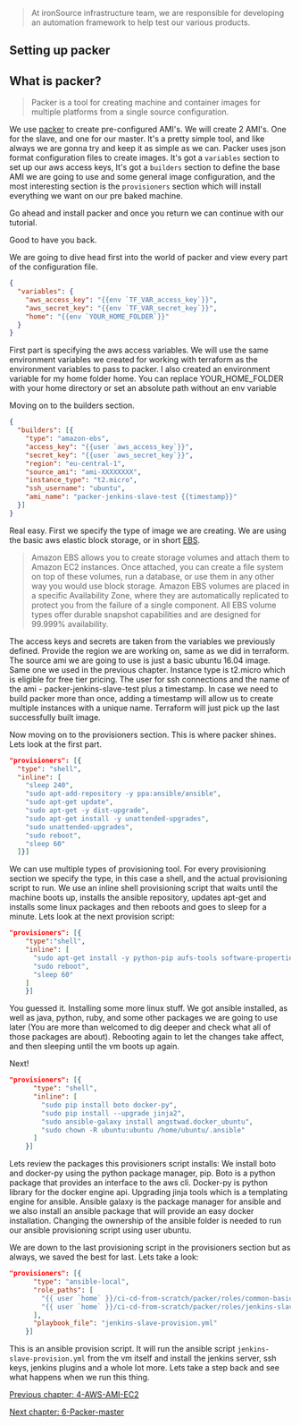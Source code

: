 > At ironSource infrastructure team, we are responsible for developing an automation framework to help test our various products.

## Setting up packer

## What is packer?

> Packer is a tool for creating machine and container images for multiple platforms from a single source configuration.

We use [packer](https://www.packer.io) to create pre-configured AMI's. We will create 2 AMI's. One for the slave, and one for our master. 
It's a pretty simple tool, and like always we are gonna try and keep it as simple as we can. Packer uses json format configuration files to create images. 
It's got a `variables` section to set up our aws access keys, It's got a `builders` section to define the base AMI we are going to use and some general image configuration, 
and the most interesting section is the `provisioners` section which will install everything we want on our pre baked machine.

Go ahead and install packer and once you return we can continue with our tutorial.

Good to have you back.

We are going to dive head first into the world of packer and view every part of the configuration file.
```json
{
  "variables": {
    "aws_access_key": "{{env `TF_VAR_access_key`}}",
    "aws_secret_key": "{{env `TF_VAR_secret_key`}}",
    "home": "{{env `YOUR_HOME_FOLDER`}}"
  }
}
```
First part is specifying the aws access variables. We will use the same environment variables we created for working 
with terraform as the environment variables to pass to packer. I also created an environment variable for my home folder
home. You can replace YOUR_HOME_FOLDER with your home directory or set an absolute path without an env variable

Moving on to the builders section.
```json
{
  "builders": [{
    "type": "amazon-ebs",
    "access_key": "{{user `aws_access_key`}}",
    "secret_key": "{{user `aws_secret_key`}}",
    "region": "eu-central-1",
    "source_ami": "ami-XXXXXXXX",
    "instance_type": "t2.micro",
    "ssh_username": "ubuntu",
    "ami_name": "packer-jenkins-slave-test {{timestamp}}"
  }]
}
```
Real easy. First we specify the type of image we are creating. We are using the basic aws elastic block storage, or in short [EBS](https://aws.amazon.com/ebs/).

>Amazon EBS allows you to create storage volumes and attach them to Amazon EC2 instances. Once attached, you can create a file system on top of these volumes, run a database, or use them in any other way you would use block storage. Amazon EBS volumes are placed in a specific Availability Zone, where they are automatically replicated to protect you from the failure of a single component. All EBS volume types offer durable snapshot capabilities and are designed for 99.999% availability.

The access keys and secrets are taken from the variables we previously defined. Provide the region we are working on, same as we did in terraform. 
The source ami we are going to use is just a basic ubuntu 16.04 image. Same one we used in the previous chapter. Instance type is t2.micro which is eligible for free tier pricing.
The user for ssh connections and the name of the ami - packer-jenkins-slave-test plus a timestamp.
In case we need to build packer more than once, adding a timestamp will allow us to create multiple instances with a unique name. Terraform will just pick up the last successfully built image.

Now moving on to the provisioners section. This is where packer shines. Lets look at the first part. 
```json
"provisioners": [{
  "type": "shell",
  "inline": [
    "sleep 240",
    "sudo apt-add-repository -y ppa:ansible/ansible",
    "sudo apt-get update",
    "sudo apt-get -y dist-upgrade",
    "sudo apt-get install -y unattended-upgrades",
    "sudo unattended-upgrades",
    "sudo reboot",
    "sleep 60"
  ]}]
```
We can use multiple types of provisioning tool. For every provisioning section we specify the type, in this case a shell, and the actual provisioning script to run.
We use an inline shell provisioning script that waits until the machine boots up, installs the ansible repository, updates apt-get and installs some linux packages and then 
reboots and goes to sleep for a minute. Lets look at the next provision script: 
```json
"provisioners": [{
    "type":"shell",
    "inline": [
      "sudo apt-get install -y python-pip aufs-tools software-properties-common ansible python-pycurl linux-image-extra-$(uname -r) apt-transport-https ca-certificates unzip libwww-perl default-jre libdatetime-perl ntp htop iotop ruby",
      "sudo reboot",
      "sleep 60"
    ]
    }]
```

You guessed it. Installing some more linux stuff. We got ansible installed, as
well as java, python, ruby, and some other packages we are going to use later (You are more than welcomed to dig deeper and check what all of those packages are about). 
Rebooting again to let the changes take affect, and then sleeping until the vm boots up again.

Next!
```json
"provisioners": [{
      "type": "shell",
      "inline": [
        "sudo pip install boto docker-py",
        "sudo pip install --upgrade jinja2",
        "sudo ansible-galaxy install angstwad.docker_ubuntu",
        "sudo chown -R ubuntu:ubuntu /home/ubuntu/.ansible"
      ]
    }]
```
Lets review the packages this provisioners script installs:
We install boto and docker-py using the python package manager, pip. Boto is a
python package that provides an interface to the aws cli. Docker-py is python
library for the docker engine api. Upgrading jinja tools which is a templating
engine for ansible. Ansible galaxy is the package manager for ansible and we
also install an ansible package that will provide an easy docker installation.
Changing the ownership of the ansible folder is needed to run our ansible
provisioning script using user ubuntu.

We are down to the last provisioning script in the provisioners section but as always, we saved the best for last. Lets take a look:

```json
"provisioners": [{
      "type": "ansible-local",
      "role_paths": [
        "{{ user `home` }}/ci-cd-from-scratch/packer/roles/common-basic",
        "{{ user `home` }}/ci-cd-from-scratch/packer/roles/jenkins-slave-basic"
      ],
      "playbook_file": "jenkins-slave-provision.yml"
    }]
```

This is an ansible provision script. It will run the ansible script `jenkins-slave-provision.yml` from the vm itself and install the jenkins server, ssh keys, jenkins plugins and a whole lot more. Lets take a step back and see what happens when we run this thing.

[Previous chapter: 4-AWS-AMI-EC2](https://github.com/ironSource/ci-cd-from-scratch/tree/master/src/tutorial/4-aws-ami-ec2) 

[Next chapter: 6-Packer-master](https://github.com/ironSource/ci-cd-from-scratch/tree/master/src/tutorial/6-packer-master) 
